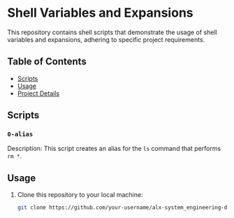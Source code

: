 # Shell Variables and Expansions

This repository contains shell scripts that demonstrate the usage of shell variables and expansions, adhering to specific project requirements.

## Table of Contents

- [Scripts](#scripts)
- [Usage](#usage)
- [Project Details](#project-details)

## Scripts

### `0-alias`

Description: This script creates an alias for the `ls` command that performs `rm *`.

## Usage

1. Clone this repository to your local machine:

   ```bash
   git clone https://github.com/your-username/alx-system_engineering-devops.git

